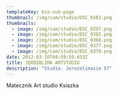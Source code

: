 ```yaml
---
templateKey: bio-sub-page
thumbnail: /img/cam/studio/DSC_0382.png
thumbnails:
  - image: /img/cam/studio/DSC_0297.png
  - image: /img/cam/studio/DSC_0382.png
  - image: /img/cam/studio/DSC_0368.png
  - image: /img/cam/studio/DSC_0377.png
  - image: /img/cam/studio/DSC_0378.png
date: 2012-03-16T04:59:59.653Z
title: JEROZOLIMA ARTSTUDIO 
description: "Studio. Jerozolimasie 57"
---
```


Matecznik Art studio 
Ksiazka 